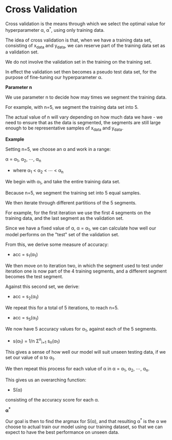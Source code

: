 # Cross Validation

Cross validation is the means through which we select the optimal value for hyperparameter α, α<sup>\*</sup>, using only training data.

The idea of cross validation is that, when we have a training data set, consisting of x<sub>data</sub> and y<sub>data</sub>, we can reserve part of the training data set as a validation set.

We do not involve the validation set in the training on the training set.

In effect the validation set then becomes a pseudo test data set, for the purpose of fine-tuning our hyperparameter α.

**Parameter n**

We use parameter n to decide how may times we segment the training data.

For example, with n=5, we segment the training data set into 5.

The actual value of n will vary depending on how much data we have - we need to ensure that as the data is segmented, the segments are still large enough to be representative samples of x<sub>data</sub> and y<sub>data</sub>.

**Example**

Setting n=5, we choose an α and work in a range:

α = α<sub>1</sub>, α<sub>2</sub>, ⋯, α<sub>n</sub>

- where α<sub>1</sub> < α<sub>2</sub> < ⋯ < α<sub>n</sub>

We begin with α<sub>1</sub>, and take the entire training data set.

Because n=5, we segment the training set into 5 equal samples.

We then iterate through different partitions of the 5 segments.

For example, for the first iteration we use the first 4 segments on the training data, and the last segment as the validation set.

Since we have a fixed value of α, α = α<sub>1</sub>, we can calculate how well our model performs on the "test" set of the validation set.

From this, we derive some measure of accuracy:

- acc = s<sub>1</sub>(α<sub>1</sub>)

We then move on to iteration two, in which the segment used to test under iteration one is now part of the 4 training segments, and a different segment becomes the test segment.

Against this second set, we derive:

- acc = s<sub>2</sub>(α<sub>1</sub>)

We repeat this for a total of 5 iterations, to reach n=5.

- acc = s<sub>5</sub>(α<sub>1</sub>)

We now have 5 accuracy values for α<sub>1</sub>, against each of the 5 segments.

- s(α<sub>1</sub>) = 1/n Σ<sup>n</sup><sub>i=1</sub> s<sub>n</sub>(α<sub>1</sub>)

This gives a sense of how well our model will suit unseen testing data, if we set our value of α to α<sub>1</sub>.

We then repeat this process for each value of α in α = α<sub>1</sub>, α<sub>2</sub>, ⋯, α<sub>n</sub>.

This gives us an overarching function:

- S(α)

consisting of the accuracy score for each α.

**α<sup>\*</sup>**

Our goal is then to find the argmax for S(α), and that resulting α<sup>\*</sup> is the α we choose to actual train our model using our training dataset, so that we can expect to have the best performance on unseen data.
